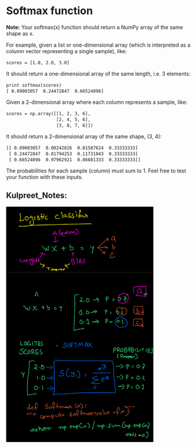 # Softmax function

__Note:__ Your softmax(x) function should return a NumPy array of the same shape as x.

For example, given a list or one-dimensional array (which is interpreted as a column vector representing a single sample), like:
```
scores = [1.0, 2.0, 3.0]
```
It should return a one-dimensional array of the same length, i.e. 3 elements:

```
print softmax(scores)
[ 0.09003057  0.24472847  0.66524096]
```

Given a 2-dimensional array where each column represents a sample, like:

```
scores = np.array([[1, 2, 3, 6],
                   [2, 4, 5, 6],
                   [3, 8, 7, 6]])
```

It should return a 2-dimensional array of the same shape, (3, 4):

```
[[ 0.09003057  0.00242826  0.01587624  0.33333333]
 [ 0.24472847  0.01794253  0.11731043  0.33333333]
 [ 0.66524096  0.97962921  0.86681333  0.33333333]]

```
The probabilities for each sample (column) must sum to 1. Feel free to test your function with these inputs.

## Kulpreet_Notes: 

<img src="../Artifacts/Logistic_reg_Softmax.png" width=400>